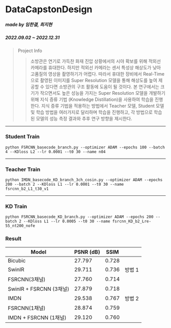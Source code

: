 # DataCapstonDesign
##### made by 임한결, 최지현
##### 2022.09.02 ~ 2022.12.31

> Project Info
>> 소방관은 연기로 가득찬 화재 진압 상황에서의 시야 확보를 위해 적외선 카메라를 휴대한다. 하지만 적외선 카메라는 센서 특성상 해상도가 낮아 고품질의 영상을 촬영하기가 어렵다. 따라서 휴대한 장비에서 Real-Time으로 촬영된 이미지를 Super Resolution 모델을 통해 해상도를 높여 제공할 수 있다면 소방관의 구조 활동에 도움이 될 것이다. 본 연구에서는 크기가 작으면서도 높은 성능을 가지는 Super Resolution 모델을 개발하기 위해 지식 증류 기법 (Knowledge Distillation)을 사용하여 학습을 진행한다. 지식 증류 기법을 적용하는 방법에서 Teacher 모델, Student 모델 및 학습 방법을 여러가지로 달리하며 학습을 진행하고, 각 방법으로 학습된 모델의 성능 측정 결과와 추후 연구 방향을 제시한다.


***
### Student Train
`python FSRCNN_basecode_branch.py --optimizer ADAM --epochs 100 --batch 4 --KDloss L2 --lr 0.0001 --t0 30 --name n04`

***
### Teacher Train
`python IMDN_basecode_KD_branch_3ch_cosin.py --optimizer ADAM --epochs 200 --batch 2 --KDloss L1 --lr 0.0001 --t0 30 --name fsrcnn_b2_L1_t30_v1`

***
### KD Train
`python FSRCNN_basecode_KD_branch.py --optimizer ADAM --epochs 200 --batch 2 --KDloss L1 --lr 0.0005 --t0 30 --name fsrcnn_KD_b2_Lre-55_nt200_nofe`

### Result
|Model|PSNR (dB)|SSIM| |
|------|---|---|---|
|Bicubic|27.797|0.728| |
|SwinIR|29.711|0.736|방법 1|
|FSRCNN(3채널)|27.760|0.714| |
|SwinIR + FSRCNN (3채널)|27.879|0.718| |
|IMDN|29.538|0.767|방법 2|
|FSRCNN(1채널)|28.874|0.759| |
|IMDN + FSRCNN (1채널)|29.120|0.760| |
